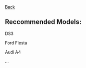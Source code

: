 [Back](https://projectemiszero.github.io/Home-Page/)

## Reccommended Models:

DS3

Ford Fiesta

Audi A4

...
